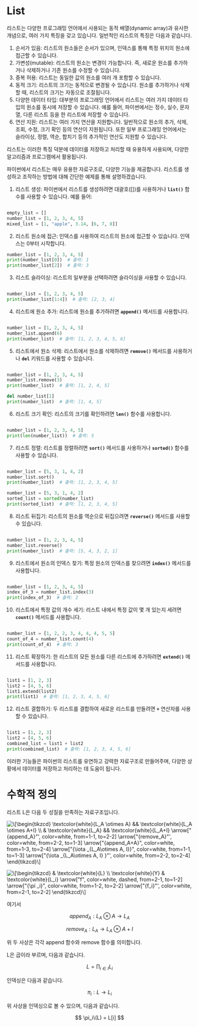<h1>List</h1>

리스트는 다양한 프로그래밍 언어에서 사용되는 동적 배열(dynamic array)과 유사한 개념으로, 여러 가지 특징을 갖고 있습니다. 일반적인 리스트의 특징은 다음과 같습니다.

1. 순서가 있음: 리스트의 원소들은 순서가 있으며, 인덱스를 통해 특정 위치의 원소에 접근할 수 있습니다.
2. 가변성(mutable): 리스트의 원소는 변경이 가능합니다. 즉, 새로운 원소를 추가하거나 삭제하거나 기존 원소를 수정할 수 있습니다.
3. 중복 허용: 리스트는 동일한 값의 원소를 여러 개 포함할 수 있습니다.
4. 동적 크기: 리스트의 크기는 동적으로 변경될 수 있습니다. 원소를 추가하거나 삭제할 때, 리스트의 크기는 자동으로 조절됩니다.
5. 다양한 데이터 타입: 대부분의 프로그래밍 언어에서 리스트는 여러 가지 데이터 타입의 원소를 동시에 저장할 수 있습니다. 예를 들어, 파이썬에서는 정수, 실수, 문자열, 다른 리스트 등을 한 리스트에 저장할 수 있습니다.
6. 연산 지원: 리스트는 여러 가지 연산을 지원합니다. 일반적으로 원소의 추가, 삭제, 조회, 수정, 크기 확인 등의 연산이 지원됩니다. 또한 일부 프로그래밍 언어에서는 슬라이싱, 정렬, 역순, 합치기 등의 추가적인 연산도 지원할 수 있습니다.

리스트는 이러한 특징 덕분에 데이터를 저장하고 처리할 때 유용하게 사용되며, 다양한 알고리즘과 프로그램에서 활용됩니다.

파이썬에서 리스트는 매우 유용한 자료구조로, 다양한 기능을 제공합니다. 리스트를 생성하고 조작하는 방법에 대해 간단한 예제를 통해 설명하겠습니다.

1. 리스트 생성:
파이썬에서 리스트를 생성하려면 대괄호([])를 사용하거나 **`list()`** 함수를 사용할 수 있습니다. 예를 들어:

```python

empty_list = []
number_list = [1, 2, 3, 4, 5]
mixed_list = [1, "apple", 3.14, [6, 7, 8]]

```

2. 리스트 원소에 접근:
인덱스를 사용하여 리스트의 원소에 접근할 수 있습니다. 인덱스는 0부터 시작합니다.

```python
number_list = [1, 2, 3, 4, 5]
print(number_list[0])  # 출력: 1
print(number_list[2])  # 출력: 3

```

3. 리스트 슬라이싱:
리스트의 일부분을 선택하려면 슬라이싱을 사용할 수 있습니다.

```python

number_list = [1, 2, 3, 4, 5]
print(number_list[1:4])  # 출력: [2, 3, 4]

```

4. 리스트에 원소 추가:
리스트에 원소를 추가하려면 **`append()`** 메서드를 사용합니다.

```python

number_list = [1, 2, 3, 4, 5]
number_list.append(6)
print(number_list)  # 출력: [1, 2, 3, 4, 5, 6]

```

5. 리스트에서 원소 삭제:
리스트에서 원소를 삭제하려면 **`remove()`** 메서드를 사용하거나 **`del`** 키워드를 사용할 수 있습니다.

```python

number_list = [1, 2, 3, 4, 5]
number_list.remove(3)
print(number_list)  # 출력: [1, 2, 4, 5]

del number_list[1]
print(number_list)  # 출력: [1, 4, 5]

```

6. 리스트 크기 확인:
리스트의 크기를 확인하려면 **`len()`** 함수를 사용합니다.

```python

number_list = [1, 2, 3, 4, 5]
print(len(number_list))  # 출력: 5

```

7. 리스트 정렬:
리스트를 정렬하려면 **`sort()`** 메서드를 사용하거나 **`sorted()`** 함수를 사용할 수 있습니다.

```python

number_list = [5, 3, 1, 4, 2]
number_list.sort()
print(number_list)  # 출력: [1, 2, 3, 4, 5]

number_list = [5, 3, 1, 4, 2]
sorted_list = sorted(number_list)
print(sorted_list)  # 출력: [1, 2, 3, 4, 5]

```

8. 리스트 뒤집기:
리스트의 원소를 역순으로 뒤집으려면 **`reverse()`** 메서드를 사용할 수 있습니다.

```python

number_list = [1, 2, 3, 4, 5]
number_list.reverse()
print(number_list)  # 출력: [5, 4, 3, 2, 1]

```

9. 리스트에서 원소의 인덱스 찾기:
특정 원소의 인덱스를 찾으려면 **`index()`** 메서드를 사용합니다.

```python

number_list = [1, 2, 3, 4, 5]
index_of_3 = number_list.index(3)
print(index_of_3)  # 출력: 2

```

10. 리스트에서 특정 값의 개수 세기:
리스트 내에서 특정 값이 몇 개 있는지 세려면 **`count()`** 메서드를 사용합니다.

```python

number_list = [1, 2, 2, 3, 4, 4, 4, 5, 5]
count_of_4 = number_list.count(4)
print(count_of_4)  # 출력: 3

```

11. 리스트 확장하기:
한 리스트의 모든 원소를 다른 리스트에 추가하려면 **`extend()`** 메서드를 사용합니다.

```python

list1 = [1, 2, 3]
list2 = [4, 5, 6]
list1.extend(list2)
print(list1)  # 출력: [1, 2, 3, 4, 5, 6]

```

12. 리스트 결합하기:
두 리스트를 결합하여 새로운 리스트를 만들려면 **`+`** 연산자를 사용할 수 있습니다.

```python

list1 = [1, 2, 3]
list2 = [4, 5, 6]
combined_list = list1 + list2
print(combined_list)  # 출력: [1, 2, 3, 4, 5, 6]

```

이러한 기능들은 파이썬의 리스트를 유연하고 강력한 자료구조로 만들어주며, 다양한 상황에서 데이터를 저장하고 처리하는 데 도움이 됩니다.

<h1>수학적 정의</h1>
리스트 L은 다음 두 성질을 만족하는 자료구조입니다.


<img src="https://i.upmath.me/svg/%5C%5B%5Cbegin%7Btikzcd%7D%0A%09%5Ctextcolor%7Bwhite%7D%7BL_A%20%5Cotimes%20A%7D%20%26%26%20%5Ctextcolor%7Bwhite%7D%7BL_A%20%5Cotimes%20A%2BI%7D%20%5C%5C%0A%09%26%20%5Ctextcolor%7Bwhite%7D%7BL_A%7D%20%26%26%20%5Ctextcolor%7Bwhite%7D%7BL_A%2BI%7D%0A%09%5Carrow%5B%22%7Bappend_A%7D%22'%2C%20color%3Dwhite%2C%20from%3D1-1%2C%20to%3D2-2%5D%0A%09%5Carrow%5B%22%7Bremove_A%7D%22'%2C%20color%3Dwhite%2C%20from%3D2-2%2C%20to%3D1-3%5D%0A%09%5Carrow%5B%22%7Bappend_A%2BA%7D%22%2C%20color%3Dwhite%2C%20from%3D1-3%2C%20to%3D2-4%5D%0A%09%5Carrow%5B%22%7B%5Ciota%20_%7BL_A%5Cotimes%20A%2C%20I%7D%7D%22%2C%20color%3Dwhite%2C%20from%3D1-1%2C%20to%3D1-3%5D%0A%09%5Carrow%5B%22%7B%5Ciota%20_%7BL_A%5Cotimes%20A%2C%20I%7D%20%7D%22'%2C%20color%3Dwhite%2C%20from%3D2-2%2C%20to%3D2-4%5D%0A%5Cend%7Btikzcd%7D%5C%5D" alt="\[\begin{tikzcd}
	\textcolor{white}{L_A \otimes A} &amp;&amp; \textcolor{white}{L_A \otimes A+I} \\
	&amp; \textcolor{white}{L_A} &amp;&amp; \textcolor{white}{L_A+I}
	\arrow[&quot;{append_A}&quot;', color=white, from=1-1, to=2-2]
	\arrow[&quot;{remove_A}&quot;', color=white, from=2-2, to=1-3]
	\arrow[&quot;{append_A+A}&quot;, color=white, from=1-3, to=2-4]
	\arrow[&quot;{\iota _{L_A\otimes A, I}}&quot;, color=white, from=1-1, to=1-3]
	\arrow[&quot;{\iota _{L_A\otimes A, I} }&quot;', color=white, from=2-2, to=2-4]
\end{tikzcd}\]" />

<img src="https://i.upmath.me/svg/%0A%5C%5B%5Cbegin%7Btikzcd%7D%0A%09%26%20%5Ctextcolor%7Bwhite%7D%7BL%7D%20%5C%5C%0A%09%5Ctextcolor%7Bwhite%7D%7BY%7D%20%26%20%5Ctextcolor%7Bwhite%7D%7BL_i%7D%0A%09%5Carrow%5B%22f%22%2C%20color%3Dwhite%2C%20dashed%2C%20from%3D2-1%2C%20to%3D1-2%5D%0A%09%5Carrow%5B%22%7B%5Cpi%20_i%7D%22%2C%20color%3Dwhite%2C%20from%3D1-2%2C%20to%3D2-2%5D%0A%09%5Carrow%5B%22%7Bf_i%7D%22'%2C%20color%3Dwhite%2C%20from%3D2-1%2C%20to%3D2-2%5D%0A%5Cend%7Btikzcd%7D%5C%5D%0A" alt="
\[\begin{tikzcd}
	&amp; \textcolor{white}{L} \\
	\textcolor{white}{Y} &amp; \textcolor{white}{L_i}
	\arrow[&quot;f&quot;, color=white, dashed, from=2-1, to=1-2]
	\arrow[&quot;{\pi _i}&quot;, color=white, from=1-2, to=2-2]
	\arrow[&quot;{f_i}&quot;', color=white, from=2-1, to=2-2]
\end{tikzcd}\]
" />

여기서


$$
append_A:L_A\otimes A\rightarrow L_A
$$

$$
remove_A:L_A→L_A⊗A+I
$$

위 두 사상은 각각 append 함수와 remove 함수를 의미합니다.

L은 곱이라 부르며, 다음과 같습니다.

$$
L = ∏_{i∈I}L_i
$$

인덱싱은 다음과 같습니다.

$$
\pi _i:L \rightarrow L_i
$$

위 사상을 인덱싱으로 볼 수 있으며, 다음과 같습니다.

$$
\pi_i\(L) = L[i]
$$
